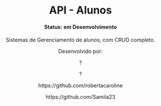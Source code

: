 <h1 align="center">API - Alunos</h1>

<h4 align="center">Status: em Desenvolvimento</h4>

<p align="center">Sistemas de Gerenciamento de alunos, com CRUD completo.</p>

<div align="center">
Desenvolvido por: 
<p>?</p>
<p>?</p>
<p>https://github.com/robertacaroline</p>
<p>https://github.com/Samila23</p>


